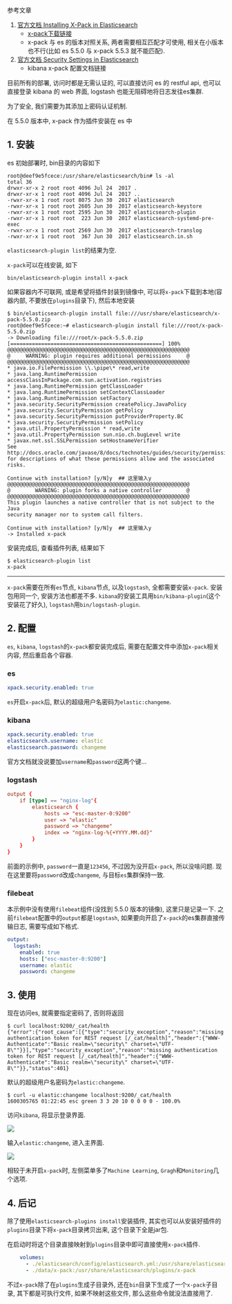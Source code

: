 参考文章

1. [官方文档 Installing X-Pack in Elasticsearch](https://www.elastic.co/guide/en/elasticsearch/reference/5.5/installing-xpack-es.html)
    - [x-pack下载链接](https://artifacts.elastic.co/downloads/packs/x-pack/x-pack-5.5.0.zip)
    - x-pack 与 es 的版本对照关系, 两者需要相互匹配才可使用, 相关在小版本也不行(比如 es 5.5.0 与 x-pack 5.5.3 就不能匹配).
2. [官方文档 Security Settings in Elasticsearch](https://www.elastic.co/guide/en/elasticsearch/reference/5.5/security-settings.html)
    - kibana x-pack 配置文档链接

目前所有的部署, 访问时都是无需认证的, 可以直接访问 es 的 restful api, 也可以直接登录 kibana 的 web 界面, logstash 也能无阻碍地将日志发往es集群.

为了安全, 我们需要为其添加上密码认证机制.

在 5.5.0 版本中, x-pack 作为插件安装在 es 中

## 1. 安装

es 初始部署时, bin目录的内容如下

```
root@deef9e5fcece:/usr/share/elasticsearch/bin# ls -al
total 36
drwxr-xr-x 2 root root 4096 Jul 24  2017 .
drwxr-xr-x 1 root root 4096 Jul 24  2017 ..
-rwxr-xr-x 1 root root 8075 Jun 30  2017 elasticsearch
-rwxr-xr-x 1 root root 2605 Jun 30  2017 elasticsearch-keystore
-rwxr-xr-x 1 root root 2595 Jun 30  2017 elasticsearch-plugin
-rwxr-xr-x 1 root root  223 Jun 30  2017 elasticsearch-systemd-pre-exec
-rwxr-xr-x 1 root root 2569 Jun 30  2017 elasticsearch-translog
-rwxr-xr-x 1 root root  367 Jun 30  2017 elasticsearch.in.sh
```

`elasticsearch-plugin list`的结果为空.

`x-pack`可以在线安装, 如下

```
bin/elasticsearch-plugin install x-pack
```

如果容器内不可联网, 或是希望将插件封装到镜像中, 可以将`x-pack`下载到本地(容器内部, 不要放在`plugins`目录下), 然后本地安装

```console
$ bin/elasticsearch-plugin install file:///usr/share/elasticsearch/x-pack-5.5.0.zip
root@deef9e5fcece:~# elasticsearch-plugin install file:///root/x-pack-5.5.0.zip
-> Downloading file:///root/x-pack-5.5.0.zip
[=================================================] 100%
@@@@@@@@@@@@@@@@@@@@@@@@@@@@@@@@@@@@@@@@@@@@@@@@@@@@@@@@@@@
@     WARNING: plugin requires additional permissions     @
@@@@@@@@@@@@@@@@@@@@@@@@@@@@@@@@@@@@@@@@@@@@@@@@@@@@@@@@@@@
* java.io.FilePermission \\.\pipe\* read,write
* java.lang.RuntimePermission accessClassInPackage.com.sun.activation.registries
* java.lang.RuntimePermission getClassLoader
* java.lang.RuntimePermission setContextClassLoader
* java.lang.RuntimePermission setFactory
* java.security.SecurityPermission createPolicy.JavaPolicy
* java.security.SecurityPermission getPolicy
* java.security.SecurityPermission putProviderProperty.BC
* java.security.SecurityPermission setPolicy
* java.util.PropertyPermission * read,write
* java.util.PropertyPermission sun.nio.ch.bugLevel write
* javax.net.ssl.SSLPermission setHostnameVerifier
See http://docs.oracle.com/javase/8/docs/technotes/guides/security/permissions.html
for descriptions of what these permissions allow and the associated risks.

Continue with installation? [y/N]y  ## 这里输入y
@@@@@@@@@@@@@@@@@@@@@@@@@@@@@@@@@@@@@@@@@@@@@@@@@@@@@@@@@@@
@        WARNING: plugin forks a native controller        @
@@@@@@@@@@@@@@@@@@@@@@@@@@@@@@@@@@@@@@@@@@@@@@@@@@@@@@@@@@@
This plugin launches a native controller that is not subject to the Java
security manager nor to system call filters.

Continue with installation? [y/N]y  ## 这里输入y
-> Installed x-pack
```

安装完成后, 查看插件列表, 结果如下

```
$ elasticsearch-plugin list
x-pack
```

------

`x-pack`需要在所有`es`节点, `kibana`节点, 以及`logstash`, 全都需要安装`x-pack`. 安装包用同一个, 安装方法也都差不多. `kibana`的安装工具用`bin/kibana-plugin`(这个安装花了好久), `logstash`用`bin/logstash-plugin`.

## 2. 配置

`es`, `kibana`, `logstash`的`x-pack`都安装完成后, 需要在配置文件中添加`x-pack`相关内容, 然后重启各个容器.

### es

```yaml
xpack.security.enabled: true
```

`es`开启`x-pack`后, 默认的超级用户名密码为`elastic:changeme`.

### kibana

```yaml
xpack.security.enabled: true
elasticsearch.username: elastic
elasticsearch.password: changeme
```

官方文档就没说要加`username`和`password`这两个键...

### logstash

```conf
output {
    if [type] == "nginx-log"{
        elasticsearch {
            hosts => "esc-master-0:9200"
            user => "elastic"
            password => "changeme"
            index => "nginx-log-%{+YYYY.MM.dd}"
        }
    }
}

```

前面的示例中, `password`一直是`123456`, 不过因为没开启`x-pack`, 所以没啥问题. 现在这里要将`password`改成`changeme`, 与目标`es`集群保持一致.

### filebeat

本示例中没有使用`filebeat`组件(没找到 5.5.0 版本的镜像), 这里只是记录一下. 之前`filebeat`配置中的`output`都是`logstash`, 如果要向开启了`x-pack`的es集群直接传输日志, 需要写成如下格式.

```yml
output:
  logstash:
    enabled: true
    hosts: ["esc-master-0:9200"]
    username: elastic
    password: changeme

```

## 3. 使用

现在访问es, 就需要指定密码了, 否则将返回

```console
$ curl localhost:9200/_cat/health
{"error":{"root_cause":[{"type":"security_exception","reason":"missing authentication token for REST request [/_cat/health]","header":{"WWW-Authenticate":"Basic realm=\"security\" charset=\"UTF-8\""}}],"type":"security_exception","reason":"missing authentication token for REST request [/_cat/health]","header":{"WWW-Authenticate":"Basic realm=\"security\" charset=\"UTF-8\""}},"status":401}
```

默认的超级用户名密码为`elastic:changeme`.

```
$ curl -u elastic:changeme localhost:9200/_cat/health
1600305765 01:22:45 esc green 3 3 20 10 0 0 0 0 - 100.0%
```

访问`kibana`, 将显示登录界面.

![](https://gitee.com/generals-space/gitimg/raw/master/030973e9f72724c4aea62a9967ddcbc0.png)

输入`elastic:changeme`, 进入主界面.

![](https://gitee.com/generals-space/gitimg/raw/master/92a3197b1892588e3c2abd1fbb836bd9.png)

相较于未开启`x-pack`时, 左侧菜单多了`Machine Learning`, `Gragh`和`Monitoring`几个选项.

## 4. 后记

除了使用`elasticsearch-plugins install`安装插件, 其实也可以从安装好插件的`plugins`目录下将`x-pack`目录拷贝出来, 这个目录下全是jar包.

在启动时将这个目录直接映射到`plugins`目录中即可直接使用`x-pack`插件.

```yaml
    volumes:
      - ./elasticsearch/config/elasticsearch.yml:/usr/share/elasticsearch/config/elasticsearch.yml:ro
      - ./data/x-pack:/usr/share/elasticsearch/plugins/x-pack
```

不过`x-pack`除了在`plugins`生成子目录外, 还在`bin`目录下生成了一个`x-pack`子目录, 其下都是可执行文件, 如果不映射这些文件, 那么这些命令就没法直接用了.
